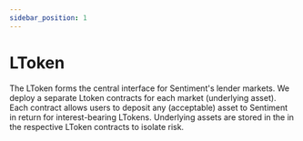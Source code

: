 ```yaml
---
sidebar_position: 1
---
```


# LToken

The LToken forms the central interface for Sentiment's lender markets.
We deploy a separate Ltoken contracts for each market (underlying asset). Each 
contract allows users to deposit any (acceptable) asset to Sentiment in return 
for interest-bearing LTokens. Underlying assets are stored in the in the 
respective LToken contracts to isolate risk.